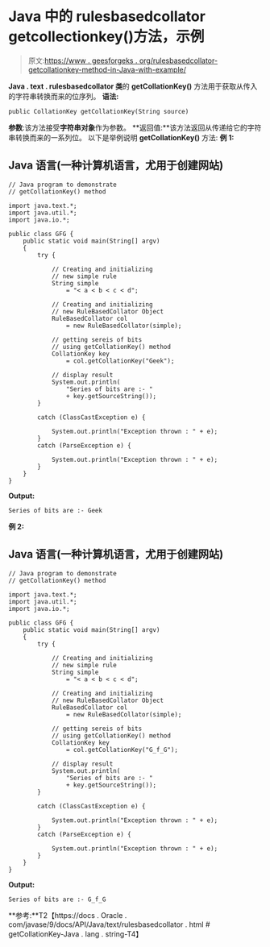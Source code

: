 # Java 中的 rulesbasedcollator getcollectionkey()方法，示例

> 原文:[https://www . geesforgeks . org/rulesbasedcollator-getcollationkey-method-in-Java-with-example/](https://www.geeksforgeeks.org/rulebasedcollator-getcollationkey-method-in-java-with-example/)

**Java . text . rulesbasedcollator 类**的 **getCollationKey()** 方法用于获取从传入的字符串转换而来的位序列。
**语法:**

```
public CollationKey getCollationKey(String source)
```

**参数**:该方法接受**字符串对象**作为参数。
**返回值:**该方法返回从传递给它的字符串转换而来的一系列位。
以下是举例说明 **getCollationKey()** 方法:
**例 1:**

## Java 语言(一种计算机语言，尤用于创建网站)

```
// Java program to demonstrate
// getCollationKey() method

import java.text.*;
import java.util.*;
import java.io.*;

public class GFG {
    public static void main(String[] argv)
    {
        try {

            // Creating and initializing
            // new simple rule
            String simple
                = "< a < b < c < d";

            // Creating and initializing
            // new RuleBasedCollator Object
            RuleBasedCollator col
                = new RuleBasedCollator(simple);

            // getting sereis of bits
            // using getCollationKey() method
            CollationKey key
                = col.getCollationKey("Geek");

            // display result
            System.out.println(
                "Series of bits are :- "
                + key.getSourceString());
        }

        catch (ClassCastException e) {

            System.out.println("Exception thrown : " + e);
        }
        catch (ParseException e) {

            System.out.println("Exception thrown : " + e);
        }
    }
}
```

**Output:** 

```
Series of bits are :- Geek
```

**例 2:**

## Java 语言(一种计算机语言，尤用于创建网站)

```
// Java program to demonstrate
// getCollationKey() method

import java.text.*;
import java.util.*;
import java.io.*;

public class GFG {
    public static void main(String[] argv)
    {
        try {

            // Creating and initializing
            // new simple rule
            String simple
                = "< a < b < c < d";

            // Creating and initializing
            // new RuleBasedCollator Object
            RuleBasedCollator col
                = new RuleBasedCollator(simple);

            // getting sereis of bits
            // using getCollationKey() method
            CollationKey key
                = col.getCollationKey("G_f_G");

            // display result
            System.out.println(
                "Series of bits are :- "
                + key.getSourceString());
        }

        catch (ClassCastException e) {

            System.out.println("Exception thrown : " + e);
        }
        catch (ParseException e) {

            System.out.println("Exception thrown : " + e);
        }
    }
}
```

**Output:** 

```
Series of bits are :- G_f_G
```

**参考:**T2【https://docs . Oracle . com/javase/9/docs/API/Java/text/rulesbasedcollator . html # getCollationKey-Java . lang . string-T4】